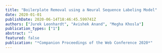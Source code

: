 ```yaml
---
title: "Boilerplate Removal using a Neural Sequence Labeling Model"
date: 2020-01-01
publishDate: 2020-06-14T18:46:45.599741Z
authors: ["Jurek Leonhardt", "Avishek Anand", "Megha Khosla"]
publication_types: ["1"]
abstract: ""
featured: false
publication: "*Companion Proceedings of the Web Conference 2020*"
---
```


